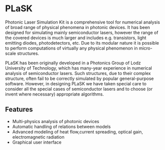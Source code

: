 # PLaSK

Photonic Laser Simulation Kit is a comprehensive tool for numerical analysis
of broad range of physical phenomena in photonic devices. It has been designed
for simulating mainly semiconductor lasers, however the range of the covered
devices is much larger and includes e.g. transistors, light emitting diodes,
photodetectors, etc. Due to its modular nature it is possible to perform
computations of virtually any physical phenomenon in micro-scale structures.

PLaSK has been originally developed in a Photonics Group of Lodz University of Technology, which
has many-year experience in numerical analysis of semiconductor lasers. Such structures, due to their
complex structure, often fail to be correctly simulated by popular general-purpose software.
However, in designing PLaSK we have taken special care to consider all the special cases
of semiconductor lasers and to choose (or invent where necessary) appropriate algorithms.

## Features

- Multi-physics analysis of photonic devices
- Automatic handling of relations between models
- Advanced modeling of heat flow,current spreading, optical gain, electromagnetic radiation
- Graphical user interface
